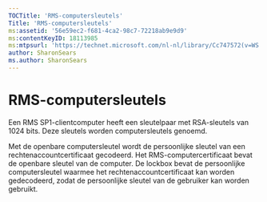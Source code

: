 ```yaml
---
TOCTitle: 'RMS-computersleutels'
Title: 'RMS-computersleutels'
ms:assetid: '56e59ec2-f681-4ca2-98c7-72218ab9e9d9'
ms:contentKeyID: 18113985
ms:mtpsurl: 'https://technet.microsoft.com/nl-nl/library/Cc747572(v=WS.10)'
author: SharonSears
ms.author: SharonSears
---
```


RMS-computersleutels
====================

Een RMS SP1-clientcomputer heeft een sleutelpaar met RSA-sleutels van 1024 bits. Deze sleutels worden computersleutels genoemd.

Met de openbare computersleutel wordt de persoonlijke sleutel van een rechtenaccountcertificaat gecodeerd. Het RMS-computercertificaat bevat de openbare sleutel van de computer. De lockbox bevat de persoonlijke computersleutel waarmee het rechtenaccountcertificaat kan worden gedecodeerd, zodat de persoonlijke sleutel van de gebruiker kan worden gebruikt.
